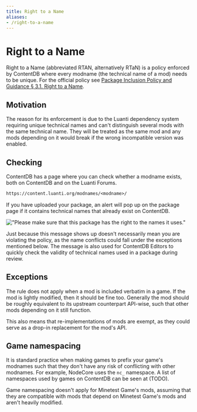 ```yaml
---
title: Right to a Name
aliases:
- /right-to-a-name
---
```


# Right to a Name
Right to a Name (abbreviated RTAN, alternatively RTaN) is a policy enforced by ContentDB where every modname (the technical name of a mod) needs to be unique. For the official policy see [Package Inclusion Policy and Guidance § 3.1. Right to a Name](https://content.luanti.org/policy_and_guidance/#31-right-to-a-name).

## Motivation
The reason for its enforcement is due to the Luanti dependency system requiring unique technical names and can't distinguish several mods with the same technical name. They will be treated as the same mod and any mods depending on it would break if the wrong incompatible version was enabled.

## Checking
ContentDB has a page where you can check whether a modname exists, both on ContentDB and on the Luanti Forums.

```txt
https://content.luanti.org/modnames/<modname>/
```

If you have uploaded your package, an alert will pop up on the package page if it contains technical names that already exist on ContentDB.

!["Please make sure that this package has the right to the names it uses."](/images/right_to_a_name/cdb_warning.webp)

Just because this message shows up doesn't necessarily mean you are violating the policy, as the name conflicts could fall under the exceptions mentioned below. The message is also used for ContentDB Editors to quickly check the validity of technical names used in a package during review.

## Exceptions
The rule does not apply when a mod is included verbatim in a game. If the mod is lightly modified, then it should be fine too. Generally the mod should be roughly equivalent to its upstream counterpart API-wise, such that other mods depending on it still function.

This also means that re-implementations of mods are exempt, as they could serve as a drop-in replacement for the mod's API.

## Game namespacing
It is standard practice when making games to prefix your game's modnames such that they don't have any risk of conflicting with other modnames. For example, NodeCore uses the `nc_` namespace. A list of namespaces used by games on ContentDB can be seen at (TODO).

Game namespacing doesn't apply for Minetest Game's mods, assuming that they are compatible with mods that depend on Minetest Game's mods and aren't heavily modified.
